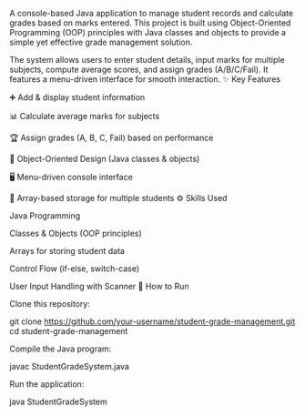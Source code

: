 A console-based Java application to manage student records and calculate grades based on marks entered.
This project is built using Object-Oriented Programming (OOP) principles with Java classes and objects to provide a simple yet effective grade management solution.

The system allows users to enter student details, input marks for multiple subjects, compute average scores, and assign grades (A/B/C/Fail).
It features a menu-driven interface for smooth interaction.
✨ Key Features

➕ Add & display student information

📊 Calculate average marks for subjects

🏆 Assign grades (A, B, C, Fail) based on performance

🧩 Object-Oriented Design (Java classes & objects)

🖥️ Menu-driven console interface

📂 Array-based storage for multiple students
⚙️ Skills Used

Java Programming

Classes & Objects (OOP principles)

Arrays for storing student data

Control Flow (if-else, switch-case)

User Input Handling with Scanner
🚀 How to Run

Clone this repository:

git clone https://github.com/your-username/student-grade-management.git
cd student-grade-management


Compile the Java program:

javac StudentGradeSystem.java


Run the application:

java StudentGradeSystem
